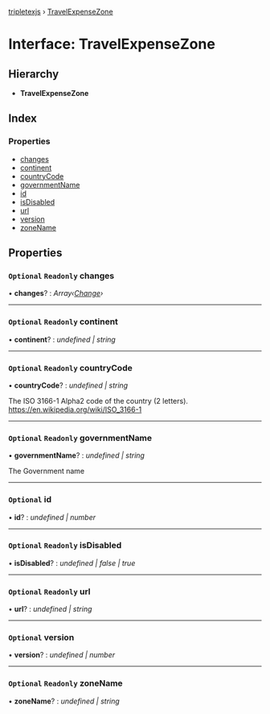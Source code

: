 [tripletexjs](../README.md) › [TravelExpenseZone](travelexpensezone.md)

# Interface: TravelExpenseZone

## Hierarchy

* **TravelExpenseZone**

## Index

### Properties

* [changes](travelexpensezone.md#optional-readonly-changes)
* [continent](travelexpensezone.md#optional-readonly-continent)
* [countryCode](travelexpensezone.md#optional-readonly-countrycode)
* [governmentName](travelexpensezone.md#optional-readonly-governmentname)
* [id](travelexpensezone.md#optional-id)
* [isDisabled](travelexpensezone.md#optional-readonly-isdisabled)
* [url](travelexpensezone.md#optional-readonly-url)
* [version](travelexpensezone.md#optional-version)
* [zoneName](travelexpensezone.md#optional-readonly-zonename)

## Properties

### `Optional` `Readonly` changes

• **changes**? : *Array‹[Change](../modules/change.md)›*

___

### `Optional` `Readonly` continent

• **continent**? : *undefined | string*

___

### `Optional` `Readonly` countryCode

• **countryCode**? : *undefined | string*

The ISO 3166-1 Alpha2 code of the country (2 letters). https://en.wikipedia.org/wiki/ISO_3166-1

___

### `Optional` `Readonly` governmentName

• **governmentName**? : *undefined | string*

The Government name

___

### `Optional` id

• **id**? : *undefined | number*

___

### `Optional` `Readonly` isDisabled

• **isDisabled**? : *undefined | false | true*

___

### `Optional` `Readonly` url

• **url**? : *undefined | string*

___

### `Optional` version

• **version**? : *undefined | number*

___

### `Optional` `Readonly` zoneName

• **zoneName**? : *undefined | string*
